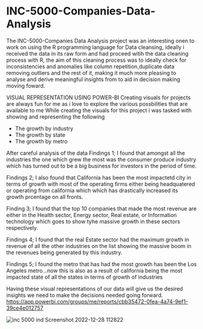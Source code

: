 # INC-5000-Companies-Data-Analysis

The INC-5000-Companies Data Analysis project was an interesting onen to work on using the R programming language for Data cleansing, 
ideally i received the data in its raw form and had  proceed witih the data cleaning process with R, 
the aim of this cleaning process was to ideally check for inconsistencies and anomalies like column repetition,duplicate data removing outliers and the rest of it,
making it much more pleasing to analyse and derive meaningful insights from to aid in decision making moving foward.

VISUAL REPRESENTATION USING POWER-BI
Creating visuals for projects are always fun for me as i love to explore the various possbilities that are available to me
While creating the visuals for this project i was tasked with showing and representing the following
* The growth by industry
* The growth by state
* The growth by metro

After careful analysis of the data 
Findings 1;
I found that amongst all the industries the one which grew the most was the consumer produce industry which has turned out to be a big business for investors in the period of time.

Findings 2;
I also found that California has been the most impactetd city in terms of growth with most of the operating firms either being headquatered or operating from california which which has drastically increased its growth prcentage on all fronts.

Finding 3;
I found that the top 10 companies that made the most revenue are either in the Health sector, Energy sector, Real estate, or Information technology which goes to show tyhe massive growth in these sectors respectively.

Findings 4;
I found that the real Estate sector had the maximum growth in revenue of all the other industries on the list showing the massive boom in the revenues being generated by this industry.

Findings 5;
I found the metro that has had the most growth has been the Los Angeles metro...now this is also as a result of california being the most impacted state of all the states in terms of growth of industries

Having these visual representations of our data will give us the desired insights we need to make the decisions needed going forward.  
https://app.powerbi.com/groups/me/reports/cbb35472-0fea-4a74-9ef1-39ce4e012757

![inc 5000 ind Screenshot 2022-12-28 112822](https://user-images.githubusercontent.com/115784417/209973509-8f626cdb-d7cf-456a-8466-14c7811cab8b.png)

